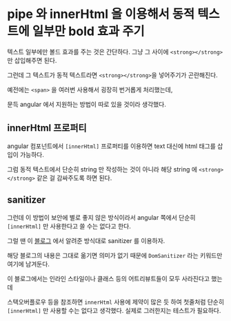 # pipe 와 innerHtml 을 이용해서 동적 텍스트에 일부만 bold 효과 주기

텍스트 일부에만 볼드 효과를 주는 것은 간단하다. 그냥 그 사이에 `<strong></strong>` 만 삽입해주면 된다.

그런데 그 텍스트가 동적 텍스트라면 `<strong></strong>`을 넣어주기가 곤란해진다.

예전에는 `<span>` 을 여러번 사용해서 굉장히 번거롭게 처리했는데,

문득 angular 에서 지원하는 방법이 따로 있을 것이라 생각했다.

## innerHtml 프로퍼티

angular 컴포넌트에서 `[innerHtml]` 프로퍼티를 이용하면 text 대신에 html 태그를 삽입이 가능하다.

그럼 동적 텍스트에서 단순히 string 만 작성하는 것이 아니라 해당 string 에 `<strong></strong>` 같은 걸 감싸주도록 하면 된다.

## sanitizer

그런데 이 방법이 보안에 별로 좋지 않은 방식이라서 angular 쪽에서 단순히 `[innerHtml]` 만 사용한다고 쓸 수는 없다고 한다.

그럴 땐 이 [블로그](https://blog.eunsatio.io/develop/Angular-2%2B-innerHTML%EC%97%90%EC%84%9C-%EC%9D%B8%EB%9D%BC%EC%9D%B8-%EC%8A%A4%ED%83%80%EC%9D%BC%EC%9D%B4-%EC%97%86%EC%96%B4%EC%A7%88-%EB%95%8C) 에서 알려준 방식대로 sanitizer 를 이용하자.

해당 블로그의 내용은 그대로 옮기면 의미가 없기 때문에 `DomSanitizer` 라는 키워드만 여기에 남겨둔다.

이 블로그에서는 인라인 스타일이나 클래스 등의 어트리뷰트들이 모두 사라진다고 했는데

스택오버플로우 등을 참조하면 `innerHtml` 사용에 제약이 많은 듯 하여 첫줄처럼 단순히 `[innerHtml]` 만 사용할 수는 없다고 생각했다. 실제로 그러한지는 테스트가 필요하다.
